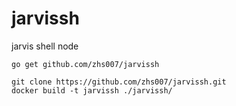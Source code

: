# jarvissh
jarvis shell node

```
go get github.com/zhs007/jarvissh
```

```
git clone https://github.com/zhs007/jarvissh.git
docker build -t jarvissh ./jarvissh/
```
